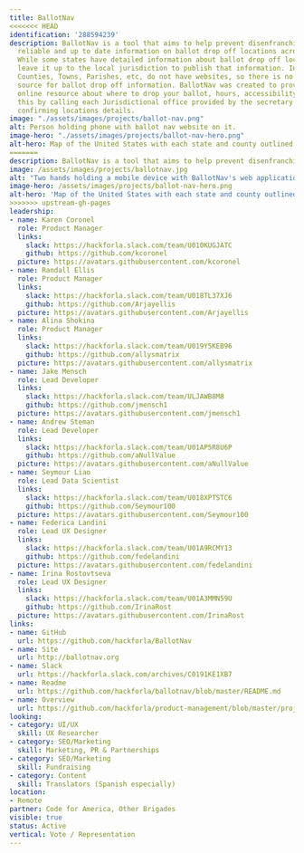 ```yaml
---
title: BallotNav
<<<<<<< HEAD
identification: '288594239'
description: BallotNav is a tool that aims to help prevent disenfranchisement by providing
  reliable and up to date information on ballot drop off locations across the US.
  While some states have detailed information about ballot drop off locations, others
  leave it up to the local jurisdiction to publish that information. In some states,
  Counties, Towns, Parishes, etc, do not have websites, so there is no reliable online
  source for ballot drop off information. BallotNav was created to provide a reliable
  online resource about where to drop your ballot, hours, accessibility, etc. We do
  this by calling each Jurisdictional office provided by the secretary of state and
  confirming locations details.
image: "./assets/images/projects/ballot-nav.png"
alt: Person holding phone with ballot nav website on it.
image-hero: "./assets/images/projects/ballot-nav-hero.png"
alt-hero: Map of the United States with each state and county outlined.
=======
description: BallotNav is a tool that aims to help prevent disenfranchisement by providing reliable and up to date information on ballot drop off locations across the US. While some states have detailed information about ballot drop off locations, others leave it up to the local jurisdiction to publish that information. In some states, Counties, Towns, Parishes, etc, do not have websites, so there is no reliable online source for ballot drop off information. BallotNav was created to provide a reliable online resource about where to drop your ballot, hours, accessibility, etc. We do this by calling each Jurisdictional office provided by the secretary of state and confirming locations details.
image: /assets/images/projects/ballotnav.jpg
alt: "Two hands holding a mobile device with BallotNav's web application on display."
image-hero: /assets/images/projects/ballot-nav-hero.png
alt-hero: 'Map of the United States with each state and county outlined.'
>>>>>>> upstream-gh-pages
leadership:
- name: Karen Coronel
  role: Product Manager
  links:
    slack: https://hackforla.slack.com/team/U010KUGJATC
    github: https://github.com/kcoronel
  picture: https://avatars.githubusercontent.com/kcoronel
- name: Randall Ellis
  role: Product Manager
  links:
    slack: https://hackforla.slack.com/team/U018TL37XJ6
    github: https://github.com/Arjayellis
  picture: https://avatars.githubusercontent.com/Arjayellis
- name: Alina Shokina
  role: Product Manager
  links:
    slack: https://hackforla.slack.com/team/U019Y5KEB96
    github: https://github.com/allysmatrix
  picture: https://avatars.githubusercontent.com/allysmatrix
- name: Jake Mensch
  role: Lead Developer
  links:
    slack: https://hackforla.slack.com/team/ULJAWB8M8
    github: https://github.com/jmensch1
  picture: https://avatars.githubusercontent.com/jmensch1
- name: Andrew Steman
  role: Lead Developer
  links:
    slack: https://hackforla.slack.com/team/U01AP5R8U6P
    github: https://github.com/aNullValue
  picture: https://avatars.githubusercontent.com/aNullValue
- name: Seymour Liao
  role: Lead Data Scientist
  links:
    slack: https://hackforla.slack.com/team/U018XPTSTC6
    github: https://github.com/Seymour100
  picture: https://avatars.githubusercontent.com/Seymour100
- name: Federica Landini
  role: Lead UX Designer
  links:
    slack: https://hackforla.slack.com/team/U01A9RCMY13
    github: https://github.com/fedelandini
  picture: https://avatars.githubusercontent.com/fedelandini
- name: Irina Rostovtseva
  role: Lead UX Designer
  links:
    slack: https://hackforla.slack.com/team/U01A3MMN59U
    github: https://github.com/IrinaRost
  picture: https://avatars.githubusercontent.com/IrinaRost
links:
- name: GitHub
  url: https://github.com/hackforla/BallotNav
- name: Site
  url: http://ballotnav.org
- name: Slack
  url: https://hackforla.slack.com/archives/C0191KE1XB7
- name: Readme
  url: https://github.com/hackforla/ballotnav/blob/master/README.md
- name: Overview
  url: https://github.com/hackforla/product-management/blob/master/project-one-sheets/BallotNav-Project-One-Sheet.pdf
looking:
- category: UI/UX
  skill: UX Researcher
- category: SEO/Marketing
  skill: Marketing, PR & Partnerships
- category: SEO/Marketing
  skill: Fundraising
- category: Content
  skill: Translators (Spanish especially)
location:
- Remote
partner: Code for America, Other Brigades
visible: true
status: Active
vertical: Vote / Representation
---
```


